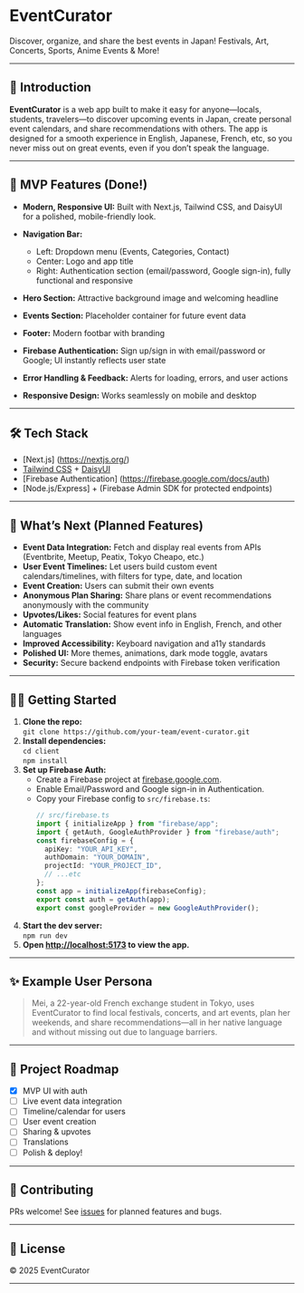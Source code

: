 # EventCurator

Discover, organize, and share the best events in Japan! Festivals, Art, Concerts, Sports, Anime Events & More!

---

## 🚀 Introduction

**EventCurator** is a web app built to make it easy for anyone—locals, students, travelers—to discover upcoming events in Japan, create personal event calendars, and share recommendations with others. The app is designed for a smooth experience in English, Japanese, French, etc, so you never miss out on great events, even if you don’t speak the language.

---

## 🌟 MVP Features (Done!)

- **Modern, Responsive UI:** Built with Next.js, Tailwind CSS, and DaisyUI for a polished, mobile-friendly look.

- **Navigation Bar:**
  - Left: Dropdown menu (Events, Categories, Contact)
  - Center: Logo and app title
  - Right: Authentication section (email/password, Google sign-in), fully functional and responsive

- **Hero Section:** Attractive background image and welcoming headline
- **Events Section:** Placeholder container for future event data
- **Footer:** Modern footbar with branding
- **Firebase Authentication:** Sign up/sign in with email/password or Google; UI instantly  reflects user state

- **Error Handling & Feedback:** Alerts for loading, errors, and user actions
- **Responsive Design:** Works seamlessly on mobile and desktop

---

## 🛠️ Tech Stack

- [Next.js] (https://nextjs.org/)
- [Tailwind CSS](https://tailwindcss.com/) + [DaisyUI](https://daisyui.com/)
- [Firebase Authentication] (https://firebase.google.com/docs/auth)
- [Node.js/Express] + (Firebase Admin SDK for protected endpoints)

---

## 🎯 What’s Next (Planned Features)

- **Event Data Integration:** Fetch and display real events from APIs (Eventbrite, Meetup, Peatix, Tokyo Cheapo, etc.)
- **User Event Timelines:** Let users build custom event calendars/timelines, with filters for type, date, and location
- **Event Creation:** Users can submit their own events
- **Anonymous Plan Sharing:** Share plans or event recommendations anonymously with the community
- **Upvotes/Likes:** Social features for event plans
- **Automatic Translation:** Show event info in English, French, and other languages
- **Improved Accessibility:** Keyboard navigation and a11y standards
- **Polished UI:** More themes, animations, dark mode toggle, avatars
- **Security:** Secure backend endpoints with Firebase token verification

---

## 👩‍💻 Getting Started

1. **Clone the repo:**  
   `git clone https://github.com/your-team/event-curator.git`
2. **Install dependencies:**  
   `cd client`  
   `npm install`
3. **Set up Firebase Auth:**
   - Create a Firebase project at [firebase.google.com](https://firebase.google.com/).
   - Enable Email/Password and Google sign-in in Authentication.
   - Copy your Firebase config to `src/firebase.ts`:
     ```ts
     // src/firebase.ts
     import { initializeApp } from "firebase/app";
     import { getAuth, GoogleAuthProvider } from "firebase/auth";
     const firebaseConfig = {
       apiKey: "YOUR_API_KEY",
       authDomain: "YOUR_DOMAIN",
       projectId: "YOUR_PROJECT_ID",
       // ...etc
     };
     const app = initializeApp(firebaseConfig);
     export const auth = getAuth(app);
     export const googleProvider = new GoogleAuthProvider();
     ```
4. **Start the dev server:**  
   `npm run dev`
5. **Open [http://localhost:5173](http://localhost:5173) to view the app.**

---

## ✨ Example User Persona

> Mei, a 22-year-old French exchange student in Tokyo, uses EventCurator to find local festivals, concerts, and art events, plan her weekends, and share recommendations—all in her native language and without missing out due to language barriers.

---

## 📅 Project Roadmap

- [x] MVP UI with auth
- [ ] Live event data integration
- [ ] Timeline/calendar for users
- [ ] User event creation
- [ ] Sharing & upvotes
- [ ] Translations
- [ ] Polish & deploy!

---

## 📣 Contributing

PRs welcome! See [issues](https://github.com/your-team/event-curator/issues) for planned features and bugs.

---

## 📄 License

© 2025 EventCurator

---
